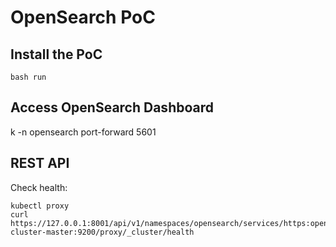# OpenSearch PoC

## Install the PoC

```shell
bash run
```

## Access OpenSearch Dashboard

k -n opensearch port-forward <opensearsh dashboard pod> 5601

## REST API

Check health:

```shell
kubectl proxy
curl https://127.0.0.1:8001/api/v1/namespaces/opensearch/services/https:opensearch-cluster-master:9200/proxy/_cluster/health
```
